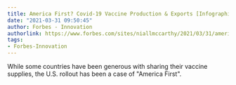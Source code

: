 ```yaml
---
title: America First? Covid-19 Vaccine Production & Exports [Infographic]
date: "2021-03-31 09:50:45"
author: Forbes - Innovation
authorlink: https://www.forbes.com/sites/niallmccarthy/2021/03/31/america-first-covid-19-vaccine-production--exports-infographic/
tags:
- Forbes-Innovation
---
```

While some countries have been generous with sharing their vaccine supplies, the U.S. rollout has been a case of "America First".